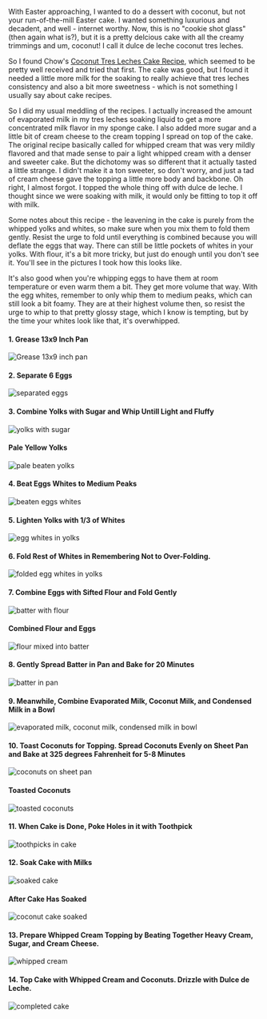 With Easter approaching, I wanted to do a dessert with coconut, but not your run-of-the-mill Easter cake.  I wanted something luxurious and decadent, and well - internet worthy.  Now, this is no "cookie shot glass" (then again what is?), but it is a pretty delcious cake with all the creamy trimmings and um, coconut!  I call it dulce de leche coconut tres leches.  

So I found Chow's [Coconut Tres Leches Cake Recipe](http://www.chow.com/recipes/10649-coconut-tres-leches-cake), which seemed to be pretty well received and tried that first.  The cake was good, but I found it needed a little more milk for the soaking to really achieve that tres leches consistency and also a bit more sweetness - which is not something I usually say about cake recipes.

So I did my usual meddling of the recipes.  I actually increased the amount of evaporated milk in my tres leches soaking liquid to get a more concentrated milk flavor in my sponge cake.  I also added more sugar and a little bit of cream cheese to the cream topping I spread on top of the cake.  The original recipe basically called for whipped cream that was very mildly flavored and that made sense to pair a light whipped cream with a denser and sweeter cake.  But the dichotomy was so different that it actually tasted a little strange.  I didn't make it a ton sweeter, so don't worry, and just a tad of cream cheese gave the topping a little more body and backbone.  Oh right, I almost forgot.  I topped the whole thing off with dulce de leche.  I thought since we were soaking with milk, it would only be fitting to top it off with milk.

Some notes about this recipe - the leavening in the cake is purely from the whipped yolks and whites, so make sure when you mix them to fold them gently.  Resist the urge to fold until everything is combined because you will deflate the eggs that way.  There can still be little pockets of whites in your yolks.  With flour, it's a bit more tricky, but just do enough until you don't see it.  You'll see in the pictures I took how this looks like.

It's also good when you're whipping eggs to have them at room temperature or even warm them a bit.  They get more volume that way.  With the egg whites, remember to only whip them to medium peaks, which can still look a bit foamy.  They are at their highest volume then, so resist the urge to whip to that pretty glossy stage, which I know is tempting, but by the time your whites look like that, it's overwhipped.

#### 1. Grease 13x9 Inch Pan
![Grease 13x9 inch pan](../img/68-2.jpg "")
#### 2. Separate 6 Eggs
![separated eggs](../img/68-3.jpg "")
#### 3. Combine Yolks with Sugar and Whip Untill Light and Fluffy
![yolks with sugar](../img/68-4.jpg "")
#### Pale Yellow Yolks
![pale beaten yolks](../img/68-5.jpg "")
#### 4. Beat Eggs Whites to Medium Peaks
![beaten eggs whites](../img/68-6.jpg "")
#### 5. Lighten Yolks with 1/3 of Whites
![egg whites in yolks](../img/68-7.jpg "")
#### 6. Fold Rest of Whites in Remembering Not to Over-Folding.
![folded egg whites in yolks](../img/68-8.jpg "")
#### 7. Combine Eggs with Sifted Flour and Fold Gently
![batter with flour](../img/68-9.jpg "")
#### Combined Flour and Eggs
![flour mixed into batter](../img/68-10.jpg "")
#### 8. Gently Spread Batter in Pan and Bake for 20 Minutes
![batter in pan](../img/68-11.jpg "")
#### 9. Meanwhile, Combine Evaporated Milk, Coconut Milk, and Condensed Milk in a Bowl
![evaporated milk, coconut milk, condensed milk in bowl](../img/68-12.jpg "")
#### 10. Toast Coconuts for Topping.  Spread Coconuts Evenly on Sheet Pan and Bake at 325 degrees Fahrenheit for 5-8 Minutes
![coconuts on sheet pan](../img/68-15.jpg "")
#### Toasted Coconuts
![toasted coconuts](../img/68-16.jpg "")
#### 11. When Cake is Done, Poke Holes in it with Toothpick
![toothpicks in cake](../img/68-13.jpg "")
#### 12. Soak Cake with Milks
![soaked cake](../img/68-14.jpg "")
#### After Cake Has Soaked 
![coconut cake soaked](../img/68-17.jpg "")
#### 13. Prepare Whipped Cream Topping by Beating Together Heavy Cream, Sugar, and Cream Cheese.
![whipped cream](../img/68-18.jpg "")
#### 14. Top Cake with Whipped Cream and Coconuts.  Drizzle with Dulce de Leche.
![completed cake](../img/68-19.jpg "")
